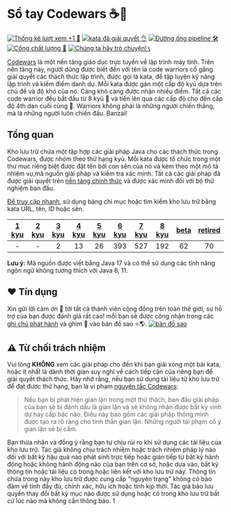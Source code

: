 # Sổ tay Codewars ☕️🚀

[![Thống kê lượt xem  +1 👀](https://img.shields.io/badge/dynamic/xml?color=success&label=views&query=//*[name()=%27text%27][3]&url=https://hits.seeyoufarm.com/api/count/incr/badge.svg?url=https%3A%2F%2Fgithub.com%2FParanoidUser%2Fcodewars-handbook)](https://hits.seeyoufarm.com/api/count/graph/dailyhits.svg?url=https://github.com/ParanoidUser/codewars-handbook)
[![kata đã giải quyết 👌](https://img.shields.io/badge/solved%20kata-1285-red.svg)](https://www.codewars.com/kata/search/java)
[![Đường ống pipeline 🛠](https://img.shields.io/github/actions/workflow/status/ParanoidUser/codewars-handbook/build.yml?branch=main)](https://github.com/ParanoidUser/codewars-handbook/actions/workflows/build.yml)
[![Cổng chất lượng 🔎](https://img.shields.io/sonar/alert_status/codewars-handbook?server=https%3A%2F%2Fsonarcloud.io)](https://sonarcloud.io/dashboard?id=codewars-handbook)
[![Chúng ta hãy trò chuyện! 📞](https://img.shields.io/gitter/room/ParanoidUser/codewars-handbook?color=49c39e)](https://gitter.im/ParanoidUser/codewars-handbook)

[Codewars](https://www.codewars.com) là một nền tảng giáo dục trực tuyến về lập trình máy tính. Trên nền tảng này, người dùng được biết đến với tên là code warriors cố gắng giải quyết các thách thức lập trình, được gọi là kata, để tập luyện kỹ năng lập trình và kiếm điểm danh dự. Mỗi kata được gán một cấp độ kyū dựa trên chủ đề và độ khó của nó. Càng khó càng được nhận nhiều điểm. Tất cả các code warrior đều bắt đầu từ 8 kyū 👘 và tiến lên qua các cấp độ cho đến cấp độ 4th dan cuối cùng 🥋. Warriors không phải là những người chiến thắng, mà là những người luôn chiến đấu. Banzai!

## Tổng quan

Kho lưu trữ chứa một tập hợp các giải pháp Java cho các thách thức trong Codewars, được nhóm theo thứ hạng kyū.
Mỗi kata được tổ chức trong một thư mục riêng biệt được đặt tên bởi con sên của nó và kèm theo một mô tả nhiệm vụ,mã nguồn giải pháp và kiểm tra xác minh. Tất cả các giải pháp đã được giải quyết
trên [nền tảng chính thức](https://www.codewars.com) và được xác minh đối với bộ thử nghiệm ban đầu.

<ins>Để truy cập nhanh</ins>, sử dụng bảng chỉ mục hoặc tìm kiếm kho lưu trữ bằng kata URL, tên, ID hoặc
sên.

| [1 kyu](/kata/1-kyu/index.md) | [2 kyu](/kata/2-kyu/index.md) | [3 kyu](/kata/3-kyu/index.md) | [4 kyu](/kata/4-kyu/index.md) | [5 kyu](/kata/5-kyu/index.md) | [6 kyu](/kata/6-kyu/index.md) | [7 kyu](/kata/7-kyu/index.md) | [8 kyu](/kata/8-kyu/index.md) | [beta](/kata/beta/index.md) | [retired](/kata/retired/index.md) |
|:-----------------------------:|:-----------------------------:|:-----------------------------:|:-----------------------------:|:-----------------------------:|:-----------------------------:|:-----------------------------:|:-----------------------------:|:---------------------------:|:---------------------------------:|
|               -               |               -               |               2               |              13               |              26               |              393              |              527              |              192              |             62              |                70                 |

**Lưu ý:** Mã nguồn được viết bằng Java 17 và có thể sử dụng các tính năng ngôn ngữ không tương thích
với Java 8, 11.

## ❤️ Tín dụng

Xin gửi lời cảm ơn 🙌 tới tất cả thành viên cộng đồng trên toàn thế giới, sự hỗ trợ của bạn được đánh giá rất cao! mỗi bạn
sẽ được công nhận trong
các [ghi chú phát hành](https://github.com/ParanoidUser/codewars-handbook/releases) và ghim 📌 vào
bản đồ sao ⭐🌎.
[![bản đồ sao](https://user-images.githubusercontent.com/5120290/222739084-d6d90f05-f07d-40aa-adfe-8acfb3858a95.png)](https://www.fla-shop.com/visited-countries/?st=BO%2CBR%2CBY%2CCA%2CCN%2CCO%2CEE%2CEG%2CES%2CFR%2CGB%2CGE%2CID%2CIN%2CJP%2CKE%2CLK%2CNG%2CPL%2CPT%2CRU%2CTH%2CTR%2CTW%2CUA%2CUS%2CVN&vc=6699cc&uc=e8e8e8&hc=40bfa6&bc=ffffff&ss=on)

## ⚠️  Từ chối trách nhiệm

Vui lòng **KHÔNG** xem các giải pháp cho đến khi bạn giải xong một bài kata, hoặc ít nhất là dành thời gian
suy nghĩ về cách tiếp cận của riêng bạn để giải quyết thách thức. Hãy nhớ rằng, nếu bạn sử dụng tài liệu từ
kho lưu trữ để đạt được thứ hạng, bạn là
vi phạm [nguyên tắc Codewars](https://docs.codewars.com/community/rules/#policy):
> Nếu bạn bị phát hiện gian lận trong một thử thách, ban đầu giải pháp của bạn sẽ bị đánh dấu là gian lận
> và sẽ không nhận được bất kỳ vinh dự hay cấp bậc nào. Điều này bao gồm các giải pháp thông minh được tạo ra rõ ràng
> cho tinh thần gian lận. Những người tái phạm cố ý gian lận sẽ bị cấm.

Bạn thừa nhận và đồng ý rằng bạn tự chịu rủi ro khi sử dụng các tài liệu của kho lưu trữ. Tác giả
không chịu trách nhiệm hoặc trách nhiệm pháp lý nào đối với bất kỳ hậu quả nào phát sinh trực tiếp hoặc
gián tiếp từ bất kỳ hành động hoặc không hành động nào của bạn trên cơ sở, hoặc dựa vào, bất kỳ
thông tin hoặc tài liệu có trong hoặc liên kết với kho lưu trữ này. Thông tin chứa trong này
kho lưu trữ được cung cấp "nguyên trạng" không có bảo đảm về tính đầy đủ, chính xác, hữu ích hoặc
tính kịp thời. Tác giả bảo lưu quyền thay đổi bất kỳ mục nào được sử dụng hoặc có trong
kho lưu trữ bất cứ lúc nào mà không cần thông báo.
1
